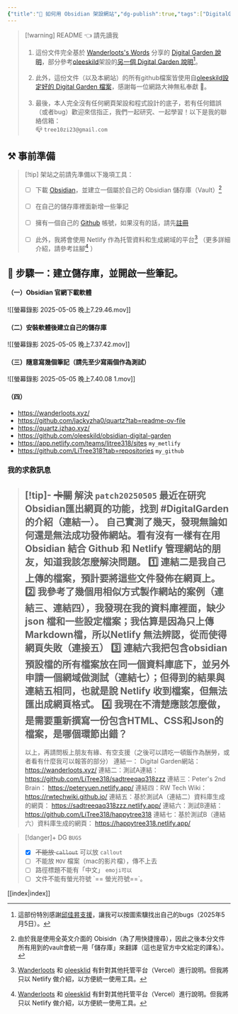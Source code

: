 ```yaml
---
{"title":"🔖 如何用 Obsidian 架設網站","dg-publish":true,"tags":["DigitalGarden","obsidian","self_learing","website_design","🎯學習歷程檔案"],"permalink":"/self-learning/obsidian/","dgPassFrontmatter":true,"noteIcon":"","created":"2025-05-05T18:30:31.468+08:00","updated":"2025-05-05T20:44:30.157+08:00"}
---
```



> [!warning] README 👈 請先讀我
> 1. 這份文件完全基於 [Wanderloots's Words](https://wanderloots.xyz/) 分享的 [Digital Garden 說明](https://wanderloots.xyz/digital-garden/tutorials/how-to-publish-obsidian-notes-website-for-free-digital-garden-or-blog/)，部分參考[oleeskild](https://github.com/oleeskild/obsidian-digital-garden)架設的[另一個 Digital Garden 說明](https://dg-docs.ole.dev/)[^1]。   
>     <br>
> 2. 此外，這份文件（以及本網站）的所有github檔案皆使用自[oleeskild設定好的 Digital Garden 檔案](https://github.com/oleeskild/digitalgarden)，感謝每一位網路大神無私奉獻 🙏。   
>     <br>
> 3. 最後，本人完全沒有任何網頁架設和程式設計的底子，若有任何錯誤（或者bug）歡迎來信指正，我們一起研究、一起學習！以下是我的聯絡信箱：   <br>
>    📪 `tree10zi23@gmail.com`


## ⚒️ 事前準備


> [!tip] 架站之前請先準備以下幾項工具：
>  - [ ] 下載 [Obsidian](https://obsidian.md/)，並建立一個屬於自己的 Obsidian 儲存庫（Vault）[^2] <br><br>
>  - [ ] 在自己的儲存庫裡面新增一些筆記<br><br>
>  - [ ] 擁有一個自己的 [Github](https://github.com/) 帳號，如果沒有的話，請先[註冊](https://github.com/signup?source=header-repo&source_repo=LiTree318/bravetree318)<br><br>
>  - [ ] 此外，我將會使用 Netlify 作為托管資料和生成網域的平台[^3] （更多詳細介紹，請參考註腳[^3] ）


## 🎯 步驟一：建立儲存庫，並開啟一些筆記。



#### （一）Obsidian 官網下載軟體

![[螢幕錄影 2025-05-05 晚上7.29.46.mov]]

#### （二）安裝軟體後建立自己的儲存庫

![[螢幕錄影 2025-05-05 晚上7.37.42.mov]]

#### （三）隨意寫幾個筆記（請先至少寫兩個作為測試）

![[螢幕錄影 2025-05-05 晚上7.40.08 1.mov]]



#### （四） 
- https://wanderloots.xyz/
- https://github.com/jackyzha0/quartz?tab=readme-ov-file
- https://quartz.jzhao.xyz/
- https://github.com/oleeskild/obsidian-digital-garden
- https://app.netlify.com/teams/litree318/sites `my_metlify`
- https://github.com/LiTree318?tab=repositories `my_github`


### 我的求救訊息

> [!tip]- ~~卡關~~ 解決 `patch20250505` 
> 最近在研究Obsidian匯出網頁的功能，找到 #DigitalGarden 的介紹（連結一）。
> 自己實測了幾天，發現無論如何還是無法成功發佈網站。看有沒有一樣有在用Obsidian 結合 Github 和 Netlify 管理網站的朋友，知道我該怎麼解決問題。
> 1️⃣ 連結二是我自己上傳的檔案，預計要將這些文件發佈在網頁上。
> 2️⃣ 我參考了幾個用相似方式製作網站的案例（連結三、連結四），我發現在我的資料庫裡面，缺少 json 檔和一些設定檔案；我估算是因為只上傳Markdown檔，所以Netlify 無法辨認，從而使得網頁失敗（連接五）
> 3️⃣ 連結六我把包含obsidian預設檔的所有檔案放在同一個資料庫底下，並另外申請一個網域做測試（連結七）；但得到的結果與連結五相同，也就是說 Netlify 收到檔案，但無法匯出成網頁格式。
> 4️⃣ 我現在不清楚應該怎麼做，是需要重新撰寫一份包含HTML、CSS和Json的檔案，是哪個環節出錯？
> ---
> 以上，再請問板上朋友有緣、有空支援（之後可以請吃一頓飯作為酬勞，或者看有什麼我可以報答的部分）
> 連結一： Digital Garden網站： https://wanderloots.xyz/
> 連結二：測試A連結： https://github.com/LiTree318/sadtreeqaq318zzz
> 連結三：Peter's 2nd Brain： https://peteryuen.netlify.app/
> 連結四：RW Tech Wiki： https://rwtechwiki.github.io/
> 連結五：基於測試A（連結二）資料庫生成的網頁： https://sadtreeqaq318zzz.netlify.app/
> 連結六：測試B連結： https://github.com/LiTree318/happytree318
> 連結七：基於測試B（連結六）資料庫生成的網頁： https://happytree318.netlify.app/


> [!danger]+ DG `BUGS`
> - [x] ~~不能放 `callout`~~  可以放 `callout`
> - [ ] 不能放 `MOV` 檔案（mac的影片檔），傳不上去
> - [ ] 路徑標題不能有「中文」 `emoji可以`
> - [ ] 文件不能有螢光符號 \`\== 螢光符號\==\`。


[[index\|index]]

[^1]: 這部份特別感謝[邱佳昇支援](https://www.facebook.com/share/p/16YThn4q9h/)，讓我可以按圖索驥找出自己的bugs（2025年5月5日）。
[^2]: 由於我是使用全英文介面的 Obisidn（為了用快捷搜尋），因此之後本分文件所有用到的vault會統一用「儲存庫」來翻譯（這也是官方中文給定的譯名）。
[^3]: [Wanderloots](https://wanderloots.xyz/digital-garden/tutorials/how-to-publish-obsidian-notes-website-for-free-digital-garden-or-blog/) 和 [oleesklid](https://dg-docs.ole.dev/getting-started/01-getting-started/) 有針對其他托管平台（Vercel）進行說明。但我將只以 Netlify 做介紹，以方便統一使用工具。